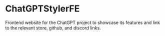 # ChatGPTStylerFE
Frontend website for the ChatGPT project to showcase its features and link to the relevant store, github, and discord links. 
